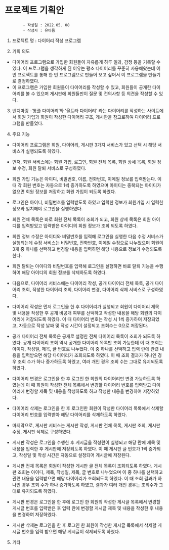 # 프로젝트 기획안
            - 작성일 : 2022.05. 08
            - 작성자 : 유아름
            
1. 프로젝트 명 : 다이어리 작성 프로그램

2. 기획 의도 
- 다이어리 프로그램으로 가입한 회원들이 자유롭게 하루 일과, 감정 등을 기록할 수 있다. 이 프로그램을 생각하게 된 이유는 평소 다이어리를 꾸준히 사용해왔는데 이번 프로젝트를 통해 한 번 프로그램으로 만들어 보고 싶어서 이 프로그램을 만들기로 결정하였다. 
- 이 프로그램은 가입한 회원들이 다이어리를 작성할 수 있고, 회원들이 공개한 다이어리를 볼 수 있으며 게시판에 회원들만이 질문 및 건의사항 등 의견을 작성할 수 있다. 

3. 벤치마킹 
-‘통플 다이어리’와 '울트라 다이어리' 라는 다이어리를 작성하는 사이트에서 회원 가입과 회원이 작성한 다이어리 구조, 게시판을 참고로하여 다이어리 프로그램을 만들었다.

4. 주요 기능 
- 다이어리 프로그램은 회원, 다이어리, 게시판 3가지 서비스가 있고 선택 시 해당 서비스가 실행되도록 하였다. 
- 먼저, 회원 서비스에는 회원 가입, 로그인, 회원 전체 목록, 회원 상세 목록, 회원 정보 수정, 회원 탈퇴 서비스로 구성하였다.
- 회원 가입 기능은 아이디, 비밀번호, 이름, 전화번호, 이메일 정보를 입력받는다. 이 때 각 회원 번호는 자동으로 1씩 증가하도록 하였으며 아이디는 중복되는 아이디가 없으면 회원 정보를 저장하고 회원 가입이 되도록 하였다.
- 로그인은 아이디, 비밀번호를 입력받도록 하였고 입력한 정보가 회원가입 시 입력한 정보와 일치해야 로그인을 실행하였다. 
- 회원 전체 목록은 바로 회원 전체 목록이 조회가 되고, 회원 상세 목록은 회원 아이디를 입력받았고 입력받은 아이디의 회원 정보가 조회 되도록 하였다. 
- 회원 정보 수정은 아이디와 비밀번호를 입력해 로그인을 실행한 다음 수정 서비스가 실행되는데 수정 서비스는 비밀번호, 전화번호, 이메일 수정으로 나누었으며 회원이 3개 중 하나를 선택하고 변경할 내용을 입력하면 해당 내용으로 정보가 수정되도록 한다. 
- 회원 탈퇴는 아이디와 비밀번호를 입력해 로그인을 실행하면 바로 탈퇴 기능을 수행하여 해당 아이디의 회원 정보를 삭제하도록 하였다. 

- 다음으로, 다이어리 서비스에는 다이어리 작성, 공개 다이어리 전체 목록, 공개 다이어리 조회, 작성한 다이어리 조회, 다이어리 변경, 다이어리 삭제 서비스로 구성하였다.
- 다이어리 작성은 먼저 로그인을 한 후 다이어리가 실행되고 회원이 다이어리 제목 및 내용을 작성한 후 공개 비공개 여부를 선택하고 작성한 내용을 해당 회원의 다이어리에 저장되도록 하였다. 이 때 다이어리 번호는 작성 시 1씩 증가하여 저장되었고, 자동으로 작성 날짜 및 작성 시간이 설정되고 조회수는 0으로 저장된다.  
- 공개 다이어리 전체 목록은 공개로 설정한 전체 다이어리 목록이 조회가 되도록 하였다. 공개 다이어리 조회 역시 공개한 다이어리 목록만 조회 가능한데 이 때 조회는 아이디, 작성일, 제목, 글 번호로 나누었다. 이 중 하나를 선택하고 입력 란에 관련 내용을 입력받으면 해당 다이어리가 조회되도록 하였다. 이 때 조회 결과가 하나인 경우 조회 수가 하나 증가하도록 하였고, 여러 개인 경우 조회 수는 그대로 유지되도록 하였다. 
- 다이어리 변경은 로그인을 한 후 로그인 한 회원의 다이어리만 변경 가능하도록 하였는데 이 때 회원이 작성한 전체 목록에서 변경할 다이어리 번호를 입력받고 다이어리에 변경할 제목 및 내용을 작성하도록 하고 작성한 내용을 변경하여 저장하였다. 
- 다이어리 삭제는 로그인을 한 후 로그인한 회원이 작성한 다이어리 목록에서 삭제할 다이어리 번호를 입력받아 해당 다이어리를 삭제하도록 하였다.

- 마지막으로, 게시판 서비스는 게시판 작성, 게시판 전체 목록, 게시판 조회, 게시판 수정, 게시판 삭제로 구성하였다.
- 게시판 작성은 로그인을 수행한 후 게시글을 작성란이 실행되고 해당 란에 제목 및 내용을 입력한 후 게시판에 저장되도록 하였다. 이 때 게시판 글 번호가 1씩 증가되고, 작성일 및 작성 시간은 자동으로 설정되어 게시글에 저장된다.
- 게시판 전체 목록은 회원이 작성한 게시판 글 전체 목록이 조회되도록 하였다. 게시판 조회는 아이디, 제목, 작성일, 제목, 글 번호로 나누었으며 이 중 하나를 선택하고 관련 내용을 입력받으면 해당 다이어리가 조회되도록 하였다. 이 때 조회 결과가 하나인 경우 조회 수가 하나 증가하도록 하였고, 결과가 여러 개인 경우는 조회수가 그대로 유지되도록 하였다. 
- 게시판 변경은 로그인을 한 후에 로그인 한 회원의 작성한 게시글 목록에서 변경할 게시글 번호를 입력받은 후 입력 란에 변경할 게시글 제목 및 내용을 작성한 후 내용을 변경하여 저장하였다.     
- 게시판 삭제는 로그인을 한 후 로그인 한 회원이 작성한 게시글 목록에서 삭제할 게시글 번호를 입력 받으면 해당 게시글이 삭제되도록 하였다.

5. 기타
